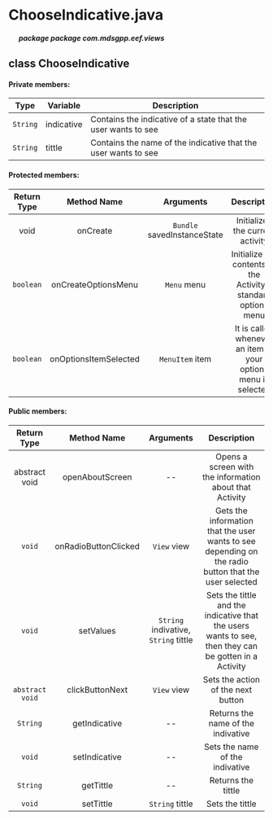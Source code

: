 # ChooseIndicative.java

##### &nbsp;&nbsp;&nbsp;&nbsp;&nbsp;&nbsp;package package com.mdsgpp.eef.views

## class ChooseIndicative

#### Private members:

| Type     | Variable                     | Description                     |
|----------|------------------------------|---------------------------------|
| `String` | indicative | Contains the indicative of a state that the user wants to see |
| `String` | tittle | Contains the name of the indicative that the user wants to see |


#### Protected members:

| Return Type | Method Name | Arguments | Description |
|:-----------:|:------------:|:---------:|:----------:|
| void | onCreate | `Bundle` savedInstanceState | Initializes the current activity |
|`boolean` | onCreateOptionsMenu | `Menu` menu | Initialize the contents of the Activity's standard options menu |
|`boolean` | onOptionsItemSelected | `MenuItem` item | It is called whenever an item in your options menu is selected |


#### Public members:

| Return Type | Method Name | Arguments | Description |
|:-----------:|:------------:|:---------:|:----------:|
| abstract void | openAboutScreen | -- | Opens a screen with the information about that Activity |
|`void` | onRadioButtonClicked | `View` view | Gets the information that the user wants to see depending on the radio button that the user selected|
|`void` | setValues | `String` indivative, `String` tittle | Sets the tittle and the indicative that the users wants to see, then they can be gotten in a Activity |
|` abstract void` | clickButtonNext | `View` view | Sets the action of the next button |
|`String` | getIndicative | -- | Returns the name of the indivative |
|`void` | setIndicative | -- | Sets the name of the indivative |
|`String` | getTittle | -- | Returns the tittle |
|`void` | setTittle | `String` tittle | Sets the tittle | 
